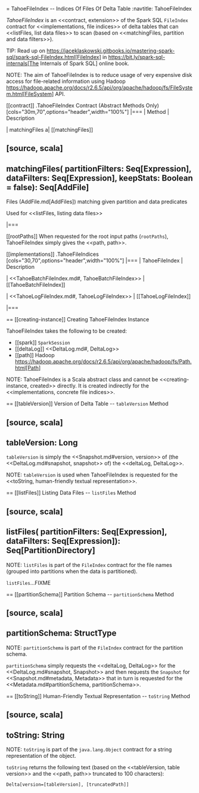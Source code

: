 = TahoeFileIndex -- Indices Of Files Of Delta Table
:navtitle: TahoeFileIndex

*TahoeFileIndex* is an <<contract, extension>> of the Spark SQL `FileIndex` contract for <<implementations, file indices>> of delta tables that can <<listFiles, list data files>> to scan (based on <<matchingFiles, partition and data filters>>).

TIP: Read up on https://jaceklaskowski.gitbooks.io/mastering-spark-sql/spark-sql-FileIndex.html[FileIndex] in https://bit.ly/spark-sql-internals[The Internals of Spark SQL] online book.

NOTE: The aim of TahoeFileIndex is to reduce usage of very expensive disk access for file-related information using Hadoop https://hadoop.apache.org/docs/r2.6.5/api/org/apache/hadoop/fs/FileSystem.html[FileSystem] API.

[[contract]]
.TahoeFileIndex Contract (Abstract Methods Only)
[cols="30m,70",options="header",width="100%"]
|===
| Method
| Description

| matchingFiles
a| [[matchingFiles]]

[source, scala]
----
matchingFiles(
  partitionFilters: Seq[Expression],
  dataFilters: Seq[Expression],
  keepStats: Boolean = false): Seq[AddFile]
----

Files (AddFile.md[AddFiles]) matching given partition and data predicates

Used for <<listFiles, listing data files>>

|===

[[rootPaths]]
When requested for the root input paths (`rootPaths`), TahoeFileIndex simply gives the <<path, path>>.

[[implementations]]
.TahoeFileIndices
[cols="30,70",options="header",width="100%"]
|===
| TahoeFileIndex
| Description

| <<TahoeBatchFileIndex.md#, TahoeBatchFileIndex>>
| [[TahoeBatchFileIndex]]

| <<TahoeLogFileIndex.md#, TahoeLogFileIndex>>
| [[TahoeLogFileIndex]]

|===

== [[creating-instance]] Creating TahoeFileIndex Instance

TahoeFileIndex takes the following to be created:

* [[spark]] `SparkSession`
* [[deltaLog]] <<DeltaLog.md#, DeltaLog>>
* [[path]] Hadoop https://hadoop.apache.org/docs/r2.6.5/api/org/apache/hadoop/fs/Path.html[Path]

NOTE: TahoeFileIndex is a Scala abstract class and cannot be <<creating-instance, created>> directly. It is created indirectly for the <<implementations, concrete file indices>>.

== [[tableVersion]] Version of Delta Table -- `tableVersion` Method

[source, scala]
----
tableVersion: Long
----

`tableVersion` is simply the <<Snapshot.md#version, version>> of (the <<DeltaLog.md#snapshot, snapshot>> of) the <<deltaLog, DeltaLog>>.

NOTE: `tableVersion` is used when TahoeFileIndex is requested for the <<toString, human-friendly textual representation>>.

== [[listFiles]] Listing Data Files -- `listFiles` Method

[source, scala]
----
listFiles(
  partitionFilters: Seq[Expression],
  dataFilters: Seq[Expression]): Seq[PartitionDirectory]
----

NOTE: `listFiles` is part of the `FileIndex` contract for the file names (grouped into partitions when the data is partitioned).

`listFiles`...FIXME

== [[partitionSchema]] Partition Schema -- `partitionSchema` Method

[source, scala]
----
partitionSchema: StructType
----

NOTE: `partitionSchema` is part of the `FileIndex` contract for the partition schema.

`partitionSchema` simply requests the <<deltaLog, DeltaLog>> for the <<DeltaLog.md#snapshot, Snapshot>> and then requests the `Snapshot` for <<Snapshot.md#metadata, Metadata>> that in turn is requested for the <<Metadata.md#partitionSchema, partitionSchema>>.

== [[toString]] Human-Friendly Textual Representation -- `toString` Method

[source, scala]
----
toString: String
----

NOTE: `toString` is part of the `java.lang.Object` contract for a string representation of the object.

`toString` returns the following text (based on the <<tableVersion, table version>> and the <<path, path>> truncated to 100 characters):

```
Delta[version=[tableVersion], [truncatedPath]]
```
